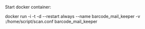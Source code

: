 Start docker container:

docker run -i -t -d --restart always --name barcode_mail_keeper -v <place of your config file>:/home/script/scan.conf barcode_mail_keeper